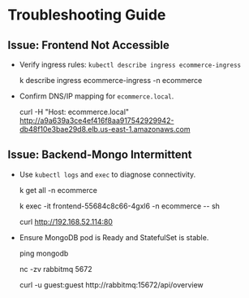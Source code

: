 # Troubleshooting Guide

## Issue: Frontend Not Accessible

- Verify ingress rules: `kubectl describe ingress ecommerce-ingress`

  k describe ingress ecommerce-ingress -n ecommerce

- Confirm DNS/IP mapping for `ecommerce.local`.

  curl -H "Host: ecommerce.local" http://a9a639a3ce4ef416f8aa917542929942-db48f10e3bae29d8.elb.us-east-1.amazonaws.com

  

## Issue: Backend-Mongo Intermittent

- Use `kubectl logs` and `exec` to diagnose connectivity.
  
  k get all -n ecommerce

  k exec -it frontend-55684c8c66-4gxl6 -n ecommerce -- sh

  curl http://192.168.52.114:80

- Ensure MongoDB pod is Ready and StatefulSet is stable.

  ping mongodb

  nc -zv rabbitmq 5672

  curl -u guest:guest http://rabbitmq:15672/api/overview
